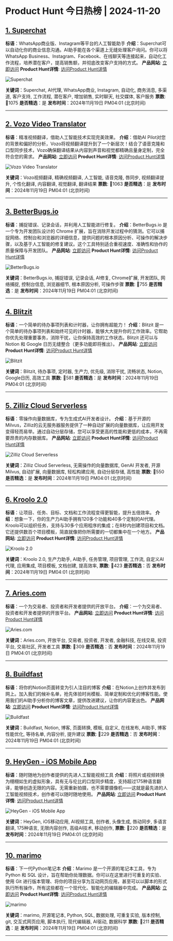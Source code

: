 # Product Hunt 今日热榜 | 2024-11-20

## [1. Superchat](https://www.producthunt.com/posts/superchat?utm_campaign=producthunt-api&utm_medium=api-v2&utm_source=Application%3A+phtrends+%28ID%3A+147529%29)
**标语**：WhatsApp商业版、Instagram等平台的人工智能助手
**介绍**：Superchat可以自动化你的商业信息沟通。AI助手能在各个渠道上无缝处理客户询问。你可以将WhatsApp Business、Instagram、Facebook、在线聊天等连接起来，自动化工作流程，培养潜在客户，提高销售额，并彻底改变客户支持的方式。
**产品网站**: [立即访问](https://www.producthunt.com/r/CGBEIGQYU453HA?utm_campaign=producthunt-api&utm_medium=api-v2&utm_source=Application%3A+phtrends+%28ID%3A+147529%29)
**Product Hunt详情**: [访问Product Hunt详情](https://www.producthunt.com/posts/superchat?utm_campaign=producthunt-api&utm_medium=api-v2&utm_source=Application%3A+phtrends+%28ID%3A+147529%29)

![Superchat](https://ph-files.imgix.net/599009e6-83a0-4efb-a9f5-5f0165e6b7dd.png?auto=format&fit=crop&frame=1&h=512&w=1024)

**关键词**：Superchat, AI代理, WhatsApp商业, Instagram, 自动化, 商务消息, 多渠道, 客户支持, 工作流程, 潜在客户, 增加销售, 实时聊天, 社交媒体, 客户服务
**票数**: 🔺1075
**是否精选**：是
**发布时间**：2024年11月19日 PM04:01 (北京时间)

---

## [2. Vozo Video Translator](https://www.producthunt.com/posts/vozo-video-translator?utm_campaign=producthunt-api&utm_medium=api-v2&utm_source=Application%3A+phtrends+%28ID%3A+147529%29)
**标语**：精准视频翻译，借助人工智能技术实现完美效果。
**介绍**：借助AI Pilot对您的背景和偏好的分析，Vozo将视频翻译提升到了一个新层次！结合了语音克隆和口型同步技术，Vozo确保翻译结果从内容到声音和视觉都精确且量身定制，完全符合您的需求。
**产品网站**: [立即访问](https://www.producthunt.com/r/2P5PPCXU2FY4HE?utm_campaign=producthunt-api&utm_medium=api-v2&utm_source=Application%3A+phtrends+%28ID%3A+147529%29)
**Product Hunt详情**: [访问Product Hunt详情](https://www.producthunt.com/posts/vozo-video-translator?utm_campaign=producthunt-api&utm_medium=api-v2&utm_source=Application%3A+phtrends+%28ID%3A+147529%29)

![Vozo Video Translator](https://ph-files.imgix.net/c9ff9479-5586-4a9e-bb55-0416a458fd4b.jpeg?auto=format&fit=crop&frame=1&h=512&w=1024)

**关键词**：Vozo视频翻译, 精确视频翻译, 人工智能, 语音克隆, 唇同步, 视频翻译提升, 个性化翻译, 内容翻译, 视觉翻译, 翻译结果
**票数**: 🔺1063
**是否精选**：是
**发布时间**：2024年11月19日 PM04:01 (北京时间)

---

## [3. BetterBugs.io](https://www.producthunt.com/posts/betterbugs-io?utm_campaign=producthunt-api&utm_medium=api-v2&utm_source=Application%3A+phtrends+%28ID%3A+147529%29)
**标语**：捕捉错误、记录会话，并利用人工智能进行修复。
**介绍**：BetterBugs.io 是一个专为开发团队设计的 Chrome 扩展，旨在消除开发过程中的猜测。它可以捕捉网络、控制台和浏览器的详细信息，提供问题的根本原因分析、可操作的解决步骤，以及基于人工智能的修复建议。这个工具特别适合重视速度、准确性和协作的质量保障与开发团队。
**产品网站**: [立即访问](https://www.producthunt.com/r/XPIZSNMRGUSSJE?utm_campaign=producthunt-api&utm_medium=api-v2&utm_source=Application%3A+phtrends+%28ID%3A+147529%29)
**Product Hunt详情**: [访问Product Hunt详情](https://www.producthunt.com/posts/betterbugs-io?utm_campaign=producthunt-api&utm_medium=api-v2&utm_source=Application%3A+phtrends+%28ID%3A+147529%29)

![BetterBugs.io](https://ph-files.imgix.net/e24eb422-ba28-459b-9272-aeb121107683.png?auto=format&fit=crop&frame=1&h=512&w=1024)

**关键词**：BetterBugs.io, 捕捉错误, 记录会话, AI修复, Chrome扩展, 开发团队, 网络捕捉, 控制台信息, 浏览器细节, 根本原因分析, 可操作步骤
**票数**: 🔺755
**是否精选**：是
**发布时间**：2024年11月19日 PM04:01 (北京时间)

---

## [4. Blitzit](https://www.producthunt.com/posts/blitzit-2?utm_campaign=producthunt-api&utm_medium=api-v2&utm_source=Application%3A+phtrends+%28ID%3A+147529%29)
**标语**：一个简单的待办事项列表和计时器，让你拥有超能力！
**介绍**：Blitzit 是一个简单的待办事项列表和始终可见的计时器，能够大大提升你的工作效率。它帮助你优先处理重要事务，消除干扰，让你保持高效的工作状态。Blitzit 还可以与 Notion 和 Google 日历无缝整合（更多功能即将推出）。
**产品网站**: [立即访问](https://www.producthunt.com/r/KPE74HHDL2MEF7?utm_campaign=producthunt-api&utm_medium=api-v2&utm_source=Application%3A+phtrends+%28ID%3A+147529%29)
**Product Hunt详情**: [访问Product Hunt详情](https://www.producthunt.com/posts/blitzit-2?utm_campaign=producthunt-api&utm_medium=api-v2&utm_source=Application%3A+phtrends+%28ID%3A+147529%29)

![Blitzit](https://ph-files.imgix.net/4bdaafe9-e4e7-4eb0-bee0-b9f50e4af982.jpeg?auto=format&fit=crop&frame=1&h=512&w=1024)

**关键词**：Blitzit, 待办事项, 定时器, 生产力, 优先级, 消除干扰, 流畅状态, Notion, Google日历, 高效工具
**票数**: 🔺581
**是否精选**：是
**发布时间**：2024年11月19日 PM04:01 (北京时间)

---

## [5. Zilliz Cloud Serverless](https://www.producthunt.com/posts/zilliz-cloud-serverless?utm_campaign=producthunt-api&utm_medium=api-v2&utm_source=Application%3A+phtrends+%28ID%3A+147529%29)
**标语**：零操作向量数据库，专为生成式AI开发者设计。
**介绍**：基于开源的Milvus，Zilliz的云无服务器服务提供了一种自动扩展的向量数据库，让应用开发变得轻而易举。通过自动分层存储，您可以享受更高的性能和更低的成本，不再需要昂贵的内存数据库。
**产品网站**: [立即访问](https://www.producthunt.com/r/HNUDK7FIGV426J?utm_campaign=producthunt-api&utm_medium=api-v2&utm_source=Application%3A+phtrends+%28ID%3A+147529%29)
**Product Hunt详情**: [访问Product Hunt详情](https://www.producthunt.com/posts/zilliz-cloud-serverless?utm_campaign=producthunt-api&utm_medium=api-v2&utm_source=Application%3A+phtrends+%28ID%3A+147529%29)

![Zilliz Cloud Serverless](https://ph-files.imgix.net/25b1d29b-c684-4149-99c2-1cf92ee7077b.png?auto=format&fit=crop&frame=1&h=512&w=1024)

**关键词**：Zilliz Cloud Serverless, 无需操作的向量数据库, GenAI 开发者, 开源 Milvus, 自动扩展, 向量数据库, 轻松构建应用, 自动分层存储, 高性能
**票数**: 🔺550
**是否精选**：是
**发布时间**：2024年11月19日 PM04:01 (北京时间)

---

## [6. Kroolo 2.0](https://www.producthunt.com/posts/kroolo-2-0-1?utm_campaign=producthunt-api&utm_medium=api-v2&utm_source=Application%3A+phtrends+%28ID%3A+147529%29)
**标语**：让项目、任务、目标、文档和工作流程变得更智能，提升五倍效率。
**介绍**：想象一下，你的生产力AI助手拥有120多个功能和40多个定制的AI代理。Kroolo可以组织任务，支持与30多个应用程序的集成；在8秒内创建项目和文档。它还提供数百个项目模板，简直就像把你所需要的一切都集中在一个地方。
**产品网站**: [立即访问](https://www.producthunt.com/r/ZZ55KQVUGLGDVM?utm_campaign=producthunt-api&utm_medium=api-v2&utm_source=Application%3A+phtrends+%28ID%3A+147529%29)
**Product Hunt详情**: [访问Product Hunt详情](https://www.producthunt.com/posts/kroolo-2-0-1?utm_campaign=producthunt-api&utm_medium=api-v2&utm_source=Application%3A+phtrends+%28ID%3A+147529%29)

![Kroolo 2.0](https://ph-files.imgix.net/390dcf95-f052-4189-a2b8-21dc1cdf1433.png?auto=format&fit=crop&frame=1&h=512&w=1024)

**关键词**：Kroolo 2.0, 生产力助手, AI助手, 任务管理, 项目管理, 工作流, 自定义AI代理, 应用集成, 项目模板, 文档创建, 提高效率,
**票数**: 🔺423
**是否精选**：否
**发布时间**：2024年11月19日 PM04:01 (北京时间)

---

## [7. Aries.com](https://www.producthunt.com/posts/aries-com?utm_campaign=producthunt-api&utm_medium=api-v2&utm_source=Application%3A+phtrends+%28ID%3A+147529%29)
**标语**：一个为交易者、投资者和开发者提供的开放平台。
**介绍**：一个为交易者、投资者和开发者提供的开放平台。
**产品网站**: [立即访问](https://www.producthunt.com/r/GQRNBXHGIYHR32?utm_campaign=producthunt-api&utm_medium=api-v2&utm_source=Application%3A+phtrends+%28ID%3A+147529%29)
**Product Hunt详情**: [访问Product Hunt详情](https://www.producthunt.com/posts/aries-com?utm_campaign=producthunt-api&utm_medium=api-v2&utm_source=Application%3A+phtrends+%28ID%3A+147529%29)

![Aries.com](https://ph-files.imgix.net/23df9fb8-a978-4f4e-b74d-4acf7ccf8ccc.png?auto=format&fit=crop&frame=1&h=512&w=1024)

**关键词**：Aries.com, 开放平台, 交易者, 投资者, 开发者, 金融科技, 在线交易, 投资平台, 交易社区, 开发者工具
**票数**: 🔺309
**是否精选**：否
**发布时间**：2024年11月19日 PM04:01 (北京时间)

---

## [8. Buildfast](https://www.producthunt.com/posts/buildfast-2?utm_campaign=producthunt-api&utm_medium=api-v2&utm_source=Application%3A+phtrends+%28ID%3A+147529%29)
**标语**：将你的Notion页面转变为引人注目的博客
**介绍**：在Notion上创作并发布到网上。加入我们的候补名单，抢先体验时尚模板、简单定制和优化的博客性能。使用我们的AI助手分析你的博客文章，提供改进建议，让你的内容更出色。
**产品网站**: [立即访问](https://www.producthunt.com/r/KVSTFOCLIYFTDR?utm_campaign=producthunt-api&utm_medium=api-v2&utm_source=Application%3A+phtrends+%28ID%3A+147529%29)
**Product Hunt详情**: [访问Product Hunt详情](https://www.producthunt.com/posts/buildfast-2?utm_campaign=producthunt-api&utm_medium=api-v2&utm_source=Application%3A+phtrends+%28ID%3A+147529%29)

![Buildfast](https://ph-files.imgix.net/a1afe855-9c5a-492b-aa08-c9bb011565bc.webp?auto=format&fit=crop&frame=1&h=512&w=1024)

**关键词**：Buildfast, Notion, 博客, 页面转换, 模板, 自定义, 在线发布, AI助手, 博客性能优化, 等待名单, 内容分析, 提升建议
**票数**: 🔺229
**是否精选**：否
**发布时间**：2024年11月19日 PM04:01 (北京时间)

---

## [9. HeyGen - iOS Mobile App](https://www.producthunt.com/posts/heygen-ios-mobile-app?utm_campaign=producthunt-api&utm_medium=api-v2&utm_source=Application%3A+phtrends+%28ID%3A+147529%29)
**标语**：随时随地为创作者提供的先进人工智能视频工具
**介绍**：将照片或视频转换为栩栩如生的虚拟形象，具有无与伦比的口型同步精度，支持超过175种语言翻译，能够创造无限的内容。无需重新拍摄，也不需要摄像机——这就是最先进的人工智能视频技术，创作者可以随时随地使用。
**产品网站**: [立即访问](https://www.producthunt.com/r/2CZCRK5GUXKSFG?utm_campaign=producthunt-api&utm_medium=api-v2&utm_source=Application%3A+phtrends+%28ID%3A+147529%29)
**Product Hunt详情**: [访问Product Hunt详情](https://www.producthunt.com/posts/heygen-ios-mobile-app?utm_campaign=producthunt-api&utm_medium=api-v2&utm_source=Application%3A+phtrends+%28ID%3A+147529%29)

![HeyGen - iOS Mobile App](https://ph-files.imgix.net/79ee2679-6e59-4770-bfbd-b0880dc5f55f.png?auto=format&fit=crop&frame=1&h=512&w=1024)

**关键词**：HeyGen, iOS移动应用, AI视频工具, 创作者, 头像生成, 唇动同步, 多语言翻译, 175种语言, 无限内容创作, 高级AI技术, 移动创作,
**票数**: 🔺220
**是否精选**：是
**发布时间**：2024年11月19日 PM04:01 (北京时间)

---

## [10. marimo](https://www.producthunt.com/posts/marimo?utm_campaign=producthunt-api&utm_medium=api-v2&utm_source=Application%3A+phtrends+%28ID%3A+147529%29)
**标语**：下一代Python笔记本
**介绍**：Marimo 是一个开源的笔记本工具，专为 Python 和 SQL 设计，旨在帮助你处理数据。你可以在这里进行可重复的实验、使用 Git 进行版本管理、将你的项目分享为互动网页应用，甚至可以以脚本的形式执行所有操作，所有这些都在一个现代化、智能化的编辑器中完成。
**产品网站**: [立即访问](https://www.producthunt.com/r/TNWEJEBUHUTKI6?utm_campaign=producthunt-api&utm_medium=api-v2&utm_source=Application%3A+phtrends+%28ID%3A+147529%29)
**Product Hunt详情**: [访问Product Hunt详情](https://www.producthunt.com/posts/marimo?utm_campaign=producthunt-api&utm_medium=api-v2&utm_source=Application%3A+phtrends+%28ID%3A+147529%29)

![marimo](https://ph-files.imgix.net/eda6b3b6-007f-417a-ae02-fa0db772a125.png?auto=format&fit=crop&frame=1&h=512&w=1024)

**关键词**：marimo, 开源笔记本, Python, SQL, 数据处理, 可重复实验, 版本控制, git, 交互式网页应用, 脚本执行, 现代编辑器, AI驱动, 数据科学
**票数**: 🔺211
**是否精选**：是
**发布时间**：2024年11月19日 PM04:01 (北京时间)

---

